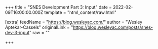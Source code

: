 
+++
title = "SNES Development Part 3: Input"
date = 2022-02-09T16:00:00.000Z
template = "html_content/raw.html"

[extra]
feedName = "https://blog.wesleyac.com/"
author = "Wesley Aptekar-Cassels"
originalLink = "https://blog.wesleyac.com/posts/snes-dev-3-input"
raw = ""

+++

